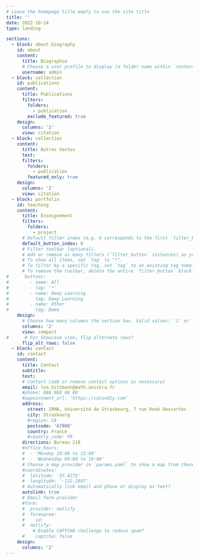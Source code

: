 ```yaml
---
# Leave the homepage title empty to use the site title
title: ''
date: 2022-10-24
type: landing

sections:
  - block: about.biography
    id: about
    content:
      title: Biographie
      # Choose a user profile to display (a folder name within `content/authors/`)
      username: admin
  - block: collection
    id: publications
    content:
      title: Publications
      filters:
        folders:
          - publication
        exclude_featured: true
    design:
      columns: '2'
      view: citation
  - block: collection
    content:
      title: Autres textes
      text: 
      filters:
        folders:
          - publication
        featured_only: true
    design:
      columns: '2'
      view: citation
  - block: portfolio
    id: teaching
    content:
      title: Enseignement
      filters:
        folders:
          - project
      # Default filter index (e.g. 0 corresponds to the first `filter_button` instance below).
      default_button_index: 0
      # Filter toolbar (optional).
      # Add or remove as many filters (`filter_button` instances) as you like.
      # To show all items, set `tag` to "*".
      # To filter by a specific tag, set `tag` to an existing tag name.
      # To remove the toolbar, delete the entire `filter_button` block.
#      buttons:
#        - name: All
#          tag: '*'
#        - name: Deep Learning
#          tag: Deep Learning
#        - name: Other
#          tag: Demo
    design:
      # Choose how many columns the section has. Valid values: '1' or '2'.
      columns: '2'
      view: compact
#      # For Showcase view, flip alternate rows?
      flip_alt_rows: false
  - block: contact
    id: contact
    content:
      title: Contact
      subtitle:
      text: 
      # Contact (add or remove contact options as necessary)
      email: lea.bittmann@math.unistra.fr
      #phone: 888 888 88 88
      #appointment_url: 'https://calendly.com'
      address:
        street: IRMA, Université de Strasbourg, 7 rue René Descartes
        city: Strasbourg
        #region: CA
        postcode: '67000'
        country: France
        #country_code: FR
      directions: Bureau 218
      #office_hours:
      #  - 'Monday 10:00 to 13:00'
      #  - 'Wednesday 09:00 to 10:00'
      # Choose a map provider in `params.yaml` to show a map from these coordinates
      #coordinates:
      #  latitude: '37.4275'
      #  longitude: '-122.1697'  
      # Automatically link email and phone or display as text?
      autolink: true
      # Email form provider
      #form:
      #  provider: netlify
      #  formspree:
      #    id:
      #  netlify:
          # Enable CAPTCHA challenge to reduce spam?
      #    captcha: false
    design:
      columns: '2'
---
```

